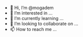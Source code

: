 - 👋 Hi, I’m @mogadem
- 👀 I’m interested in ...
- 🌱 I’m currently learning ...
- 💞️ I’m looking to collaborate on ...
- 📫 How to reach me ...

<!---
mogadem/mogadem is a ✨ special ✨ repository because its `README.md` (this file) appears on your GitHub profile.
You can click the Preview link to take a look at your changes.
--->
